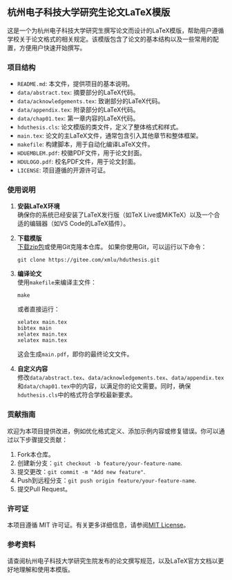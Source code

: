 

杭州电子科技大学研究生论文LaTeX模版
---

这是一个为杭州电子科技大学研究生撰写论文而设计的LaTeX模版，帮助用户遵循学校关于论文格式的相关规定。该模版包含了论文的基本结构以及一些常用的配置，方便用户快速开始撰写。

### 项目结构

- `README.md`: 本文件，提供项目的基本说明。
- `data/abstract.tex`: 摘要部分的LaTeX代码。
- `data/acknowledgements.tex`: 致谢部分的LaTeX代码。
- `data/appendix.tex`: 附录部分的LaTeX代码。
- `data/chap01.tex`: 第一章内容的LaTeX代码。
- `hduthesis.cls`: 论文模版的类文件，定义了整体格式和样式。
- `main.tex`: 论文的主LaTeX文件，通常包含引入其他章节和整体框架。
- `makefile`: 构建脚本，用于自动化编译LaTeX文件。
- `HDUEMBLEM.pdf`: 校徽PDF文件，用于论文封面。
- `HDULOGO.pdf`: 校名PDF文件，用于论文封面。
- `LICENSE`: 项目遵循的开源许可证。

### 使用说明

1. **安装LaTeX环境**  
   确保你的系统已经安装了LaTeX发行版（如TeX Live或MiKTeX）以及一个合适的编辑器（如VS Code的LaTeX插件）。

2. **下载模版**  
   [下载zip包](https://gitee.com/xmlu/hduthesis/repository/archive/master.zip)或使用Git克隆本仓库。
   如果你使用Git，可以运行以下命令：
   ```
   git clone https://gitee.com/xmlu/hduthesis.git
   ```

3. **编译论文**  
   使用`makefile`来编译主文件：
   ```
   make
   ```
   或者直接运行：
   ```
   xelatex main.tex
   bibtex main
   xelatex main.tex
   xelatex main.tex
   ```
   这会生成`main.pdf`，即你的最终论文文件。

4. **自定义内容**  
   修改`data/abstract.tex`、`data/acknowledgements.tex`、`data/appendix.tex`和`data/chap01.tex`中的内容，以满足你的论文需要。同时，确保`hduthesis.cls`中的格式符合学校最新要求。

### 贡献指南

欢迎为本项目提供改进，例如优化格式定义、添加示例内容或修复错误。你可以通过以下步骤提交贡献：

1. Fork本仓库。
2. 创建新分支：`git checkout -b feature/your-feature-name`.
3. 提交更改：`git commit -m "Add new feature"`.
4. Push到远程分支：`git push origin feature/your-feature-name`.
5. 提交Pull Request。

### 许可证

本项目遵循 MIT 许可证。有关更多详细信息，请参阅[MIT License](LICENSE)。

### 参考资料

请查阅杭州电子科技大学研究生院发布的论文撰写规范，以及LaTeX官方文档以更好地理解和使用本模版。